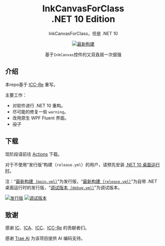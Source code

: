 <div align=center>
  
  # InkCanvasForClass<br>.NET <!--“。网”。跟我一起读：“句号，网”[doge] --> 10 Edition
  InkCanvasForClass，但是 .NET 10

[![最新构建](https://github.com/ShihaoShen2025/ICC-DN10/actions/workflows/main.yml/badge.svg)](https://github.com/ShihaoShen2025/ICC-DN10/actions/workflows/main.yml)

  基于`InkCanvas`控件的又<!--yòu-->双<!--shuāng-->叒<!--ruò-->叕<!--zhuó-->一次倔强
</div>

## 介绍

本repo基于 [ICC-Re](https://github.com/LiuYan-xwx/InkCanvasForClass-Remastered) 重写。

主要工作：

- 对软件进行 .NET 10 重构。
- 尽可能的修复一些 `warning`。
- 改用原生 WPF Fluent 界面。
- ~~没了~~

## 下载
现阶段请前往 [Actions](https://github.com/ShihaoShen2025/ICC-DN10/actions) 下载。

对于不使用“发行版”构建（`release.yml`）的用户，请预先安装 [.NET 10 桌面运行时](https://dotnet.microsoft.com/zh-cn/download/dotnet/10.0)。

注：“[最新构建（`main.yml`）](https://github.com/ShihaoShen2025/ICC-DN10/actions/workflows/main.yml)”为发行版，“[最新构建（`release.yml`）](https://github.com/ShihaoShen2025/ICC-DN10/actions/workflows/release.yml)”为自带 .NET 桌面运行时的发行版，“[调试版本（`debug.yml`）](https://github.com/ShihaoShen2025/ICC-DN10/actions/workflows/debug.yml)”为调试版本。

[![发行版](https://github.com/ShihaoShen2025/ICC-DN10/actions/workflows/release.yml/badge.svg)](https://github.com/ShihaoShen2025/ICC-DN10/actions/workflows/release.yml)
[![调试版本](https://github.com/ShihaoShen2025/ICC-DN10/actions/workflows/debug.yml/badge.svg)](https://github.com/ShihaoShen2025/ICC-DN10/actions/workflows/debug.yml)
<!--非常好Actions，使我的二进制文件旋转-->

## 致谢

感谢 [IC](https://github.com/WXRIW/Ink-Canvas/)、[ICA](https://github.com/InkCanvas/Ink-Canvas-Artistry)、[ICC](https://github.com/InkCanvas/InkCanvasForClass)、[ICC-Re](https://github.com/LiuYan-xwx/InkCanvasForClass-Remastered) 的贡献者们。

感谢 [Trae AI](https://www.trae.ai/) 为该项目提供 AI 编码支持。
